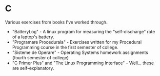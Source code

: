 # C
<p>Various exercises from books I've worked through.</p>
<ul>
  <li>"BatteryLog" - A linux program for measuring the "self-discharge" rate of a laptop's battery.</li>
  <li>"Programare Procedurala" - Exercises written for my Procedural Programming course in the first semester of college.</li>
  <li>"Sisteme de Operare" - Operating Systems homework assignments (fourth semester of college)</li>
  <li>"C Primer Plus" and "The Linux Programming Interface" - Well... these are self-explanatory.</li>
</ul>
